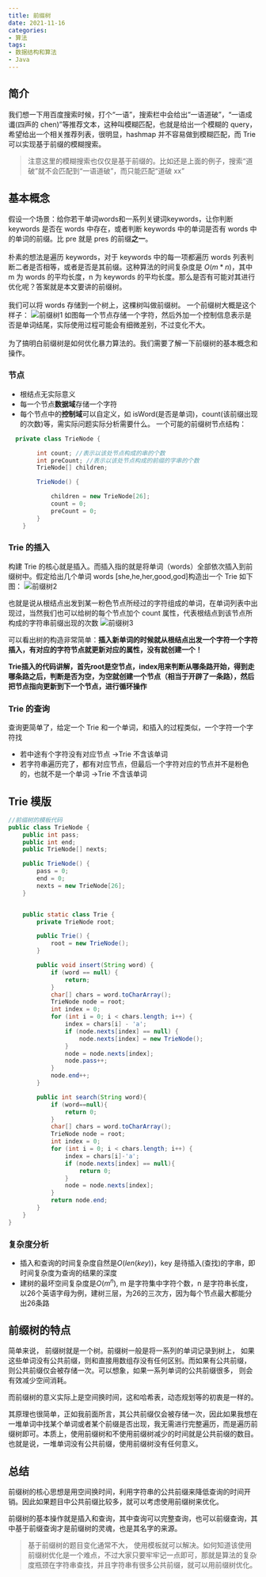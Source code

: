 ```yaml
---
title: 前缀树
date: 2021-11-16
categories: 
- 算法
tags:
- 数据结构和算法
- Java
---
```

## 简介
我们想一下用百度搜索时候，打个“一语”，搜索栏中会给出“一语道破”，“一语成谶(四声的 chen)”等推荐文本，这种叫模糊匹配，也就是给出一个模糊的 query，希望给出一个相关推荐列表，很明显，hashmap 并不容易做到模糊匹配，而 Trie 可以实现基于前缀的模糊搜索。
<!-- more -->
> 注意这里的模糊搜索也仅仅是基于前缀的。比如还是上面的例子，搜索“道破”就不会匹配到“一语道破”，而只能匹配“道破 xx”
## 基本概念
假设一个场景：给你若干单词words和一系列关键词keywords，让你判断 keywords 是否在 words 中存在，或者判断 keywords 中的单词是否有 words 中的单词的前缀。比 pre 就是 pres 的前缀**之一**。<br><br>
朴素的想法是遍历 keywords，对于 keywords 中的每一项都遍历 words 列表判断二者是否相等，或者是否是其前缀。这种算法的时间复杂度是 $O(m * n)$，其中 m 为 words 的平均长度，n 为 keywords 的平均长度。那么是否有可能对其进行优化呢？答案就是本文要讲的前缀树。<br><br>
我们可以将 words 存储到一个树上，这棵树叫做前缀树。 一个前缀树大概是这个样子：
![前缀树1](https://cdn.jsdelivr.net/gh/ShuiLinzi/blog-image@master/算法/前缀树1.png)
如图每一个节点存储一个字符，然后外加一个控制信息表示是否是单词结尾，实际使用过程可能会有细微差别，不过变化不大。<br><br>
为了搞明白前缀树是如何优化暴力算法的。我们需要了解一下前缀树的基本概念和操作。
### 节点
- 根结点无实际意义
- 每一个节点**数据域**存储一个字符
- 每个节点中的**控制域**可以自定义，如 isWord(是否是单词)，count(该前缀出现的次数)等，需实际问题实际分析需要什么。
一个可能的前缀树节点结构：
```java
  private class TrieNode {

        int count; //表示以该处节点构成的串的个数
        int preCount; //表示以该处节点构成的前缀的字串的个数
        TrieNode[] children;

        TrieNode() {

            children = new TrieNode[26];
            count = 0;
            preCount = 0;
        }
    }
```
### Trie 的插入
构建 Trie 的核心就是插入。而插入指的就是将单词（words）全部依次插入到前缀树中。假定给出几个单词 words [she,he,her,good,god]构造出一个 Trie 如下图：
![前缀树2](https://cdn.jsdelivr.net/gh/ShuiLinzi/blog-image@master/算法/前缀树2.png)

也就是说从根结点出发到某一粉色节点所经过的字符组成的单词，在单词列表中出现过，当然我们也可以给树的每个节点加个 count 属性，代表根结点到该节点所构成的字符串前缀出现的次数
![前缀树3](https://cdn.jsdelivr.net/gh/ShuiLinzi/blog-image@master/算法/前缀树3.png)

可以看出树的构造非常简单：**插入新单词的时候就从根结点出发一个字符一个字符插入，有对应的字符节点就更新对应的属性，没有就创建一个！**

**Trie插入的代码讲解，首先root是空节点，index用来判断从哪条路开始，得到走哪条路之后，判断是否为空，为空就创建一个节点（相当于开辟了一条路），然后把节点指向更新到下一个节点，进行循环操作**
### Trie 的查询
查询更简单了，给定一个 Trie 和一个单词，和插入的过程类似，一个字符一个字符找
- 若中途有个字符没有对应节点 →Trie 不含该单词
- 若字符串遍历完了，都有对应节点，但最后一个字符对应的节点并不是粉色的，也就不是一个单词 →Trie 不含该单词

## Trie 模版
```java
//前缀树的模板代码
public class TrieNode {
    public int pass;
    public int end;
    public TrieNode[] nexts;

    public TrieNode() {
        pass = 0;
        end = 0;
        nexts = new TrieNode[26];
    }


    public static class Trie {
        private TrieNode root;

        public Trie() {
            root = new TrieNode();
        }

        public void insert(String word) {
            if (word == null) {
                return;
            }
            char[] chars = word.toCharArray();
            TrieNode node = root;
            int index = 0;
            for (int i = 0; i < chars.length; i++) {
                index = chars[i] - 'a';
                if (node.nexts[index] == null) {
                    node.nexts[index] = new TrieNode();
                }
                node = node.nexts[index];
                node.pass++;
            }
            node.end++;
        }

        public int search(String word){
            if (word==null){
                return 0;
            }
            char[] chars = word.toCharArray();
            TrieNode node = root;
            int index = 0;
            for (int i = 0; i < chars.length; i++) {
                index = chars[i]-'a';
                if (node.nexts[index] == null){
                    return 0;
                }
                node = node.nexts[index];
            }
            return node.end;
        }
    }
}
```
### 复杂度分析
- 插入和查询的时间复杂度自然是$O(len(key))$，key 是待插入(查找)的字串，即时间复杂度为查询的结果的深度
- 建树的最坏空间复杂度是$O(m^{n})$, m 是字符集中字符个数，n 是字符串长度，以26个英语字母为例，建树三层，为26的三次方，因为每个节点最大都能分出26条路
## 前缀树的特点
简单来说， 前缀树就是一个树。前缀树一般是将一系列的单词记录到树上， 如果这些单词没有公共前缀，则和直接用数组存没有任何区别。而如果有公共前缀， 则公共前缀仅会被存储一次。可以想象，如果一系列单词的公共前缀很多， 则会有效减少空间消耗。

而前缀树的意义实际上是空间换时间，这和哈希表，动态规划等的初衷是一样的。

其原理也很简单，正如我前面所言，其公共前缀仅会被存储一次，因此如果我想在一堆单词中找某个单词或者某个前缀是否出现，我无需进行完整遍历，而是遍历前缀树即可。本质上，使用前缀树和不使用前缀树减少的时间就是公共前缀的数目。也就是说，一堆单词没有公共前缀，使用前缀树没有任何意义。
## 总结
前缀树的核心思想是用空间换时间，利用字符串的公共前缀来降低查询的时间开销。因此如果题目中公共前缀比较多，就可以考虑使用前缀树来优化。

前缀树的基本操作就是插入和查询，其中查询可以完整查询，也可以前缀查询，其中基于前缀查询才是前缀树的灵魂，也是其名字的来源。

> 基于前缀树的题目变化通常不大， 使用模板就可以解决。如何知道该使用前缀树优化是一个难点，不过大家只要牢牢记一点即可，那就是算法的复杂度瓶颈在字符串查找，并且字符串有很多公共前缀，就可以用前缀树优化。


